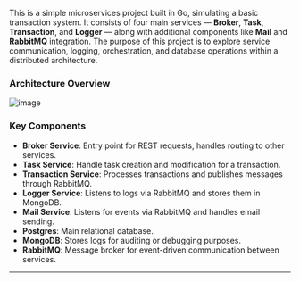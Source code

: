 This is a simple microservices project built in Go, simulating a basic transaction system. It consists of four main services — **Broker**, **Task**, **Transaction**, and **Logger** — along with additional components like **Mail** and **RabbitMQ** integration. The purpose of this project is to explore service communication, logging, orchestration, and database operations within a distributed architecture.

### Architecture Overview

![image](https://github.com/user-attachments/assets/7c4891a5-e209-4529-bc18-5eb29f72bcc1)

### Key Components

- **Broker Service**: Entry point for REST requests, handles routing to other services.
- **Task Service**: Handle task creation and modification for a transaction.
- **Transaction Service**: Processes transactions and publishes messages through RabbitMQ.
- **Logger Service**: Listens to logs via RabbitMQ and stores them in MongoDB.
- **Mail Service**: Listens for events via RabbitMQ and handles email sending.
- **Postgres**: Main relational database.
- **MongoDB**: Stores logs for auditing or debugging purposes.
- **RabbitMQ**: Message broker for event-driven communication between services.

---
